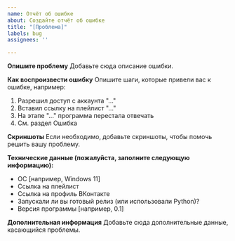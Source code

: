 ```yaml
---
name: Отчёт об ошибке
about: Создайте отчёт об ошибке
title: "[Проблема]"
labels: bug
assignees: ''

---
```


**Опишите проблему**
Добавьте сюда описание ошибки.

**Как воспроизвести ошибку**
Опишите шаги, которые привели вас к ошибке, например:
1. Разрешил доступ с аккаунта "..."
2. Вставил ссылку на плейлист "..."
3. На этапе "..." программа перестала отвечать
4. См. раздел Ошибка

**Скриншоты**
Если необходимо, добавьте скриншоты, чтобы помочь решить вашу проблему.

**Технические данные (пожалуйста, заполните следующую информацию):**
 - ОС [например, Windows 11]
 - Ссылка на плейлист
 - Ссылка на профиль ВКонтакте
 - Запускали ли вы готовый релиз (или использовали Python)?
 - Версия программы [например, 0.1]

**Дополнительная информация**
Добавьте сюда дополнительные данные, касающийся проблемы.
